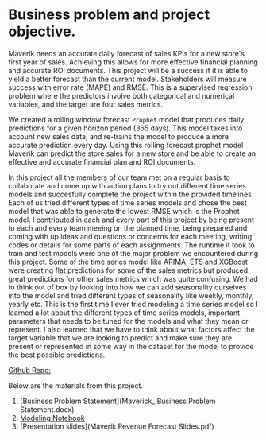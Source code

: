 # Business problem and project objective.

Maverik needs an accurate daily forecast of sales KPIs for a new store's first year of sales. Achieving this allows for more effective financial planning and accurate ROI documents. This project will be a success if it is able to yield a better forecast than the current model. Stakeholders will measure success with error rate (MAPE) and RMSE. This is a supervised regression problem where the predictors involve both categorical and numerical variables, and the target are four sales metrics. 

We created a rolling window forecast ```Prophet``` model that produces daily predictions for a given horizon period (365 days). This model takes into account new sales data, and re-trains the model to produce a more accurate prediction every day. Using this rolling forecast prophet model Maverik can predict the store sales for a new store and be able to create an effective and accurate financial plan and ROI documents.

In this project all the members of our team met on a regular basis to collaborate and come up with action plans to try out different time series models and succesfully complete the project within the provided timelines. Each of us tried different types of time series models and chose the best model that was able to generate the lowest RMSE which is the Prophet model. I contributed in each and every part of this project by being present to each and every team meeing on the planned time, being prepared and coming with up ideas and questions or concerns for each meeting, writing codes or details for some parts of each assignments. The runtime it took to train and test models were one of the major problem we encountered during this project. Some of the time series model like ARIMA, ETS and XGBoost were creating flat predictions for some of the sales metrics but produced great predictions for other sales metrics which was quite confusing. We had to think out of box by looking into how we can add seasonality ourselves into the model and tried different types of seasonality like weekly, monthly, yearly etc. This is the first time I ever tried modeling a time series model so I learned a lot about the different types of time series models, important parameters that needs to be tuned for the models and what they mean or represent. I also learned that we have to think about what factors affect the target variable that we are looking to predict and make sure they are present or represented in some way in the dataset for the model to provide the best possible predictions.

[Github Repo:](https://github.com/bvasherchan/ProphetTimeSeriesModel)

Below are the materials from this project.

1. [Business Problem Statement](Maverick_ Business Problem Statement.docx)
2. [Modeling Notebook](https://github.com/bvasherchan/ProphetTimeSeriesModel/blob/main/ProphetModel.ipynb)
3. [Presentation slides](Maverik Revenue Forecast Slides.pdf)


